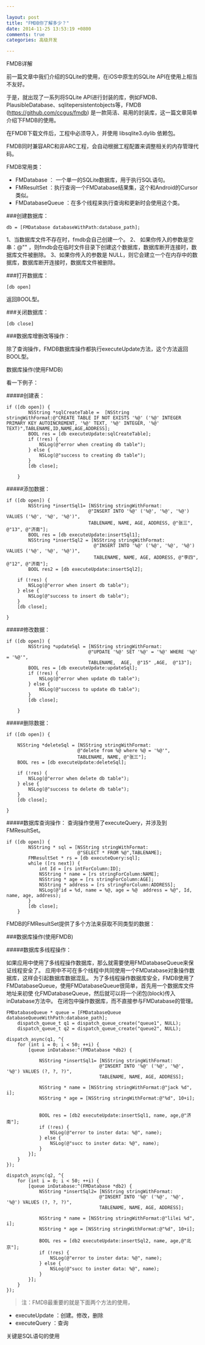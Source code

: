 ```yaml
---

layout: post
title: "FMDB你了解多少？"
date: 2014-11-25 13:53:19 +0800
comments: true
categories: 高级开发 

--- 
```


FMDB详解

前一篇文章中我们介绍的SQLite的使用，在iOS中原生的SQLite API在使用上相当不友好。

于是，就出现了一系列将SQLite API进行封装的库，例如FMDB、PlausibleDatabase、sqlitepersistentobjects等，FMDB (https://github.com/ccgus/fmdb) 是一款简洁、易用的封装库，这一篇文章简单介绍下FMDB的使用。



<!--more-->




在FMDB下载文件后，工程中必须导入，并使用 libsqlite3.dylib 依赖包。

FMDB同时兼容ARC和非ARC工程，会自动根据工程配置来调整相关的内存管理代码。

FMDB常用类：

* FMDatabase ： 一个单一的SQLite数据库，用于执行SQL语句。
* FMResultSet ：执行查询一个FMDatabase结果集，这个和Android的Cursor类似。
* FMDatabaseQueue ：在多个线程来执行查询和更新时会使用这个类。


###创建数据库：

	db = [FMDatabase databaseWithPath:database_path];

1、当数据库文件不存在时，fmdb会自己创建一个。
2、 如果你传入的参数是空串：@"" ，则fmdb会在临时文件目录下创建这个数据库，数据库断开连接时，数据库文件被删除。
3、如果你传入的参数是 NULL，则它会建立一个在内存中的数据库，数据库断开连接时，数据库文件被删除。

###打开数据库：

	[db open]

返回BOOL型。

###关闭数据库：

	[db close]

###数据库增删改等操作：

除了查询操作，FMDB数据库操作都执行executeUpdate方法，这个方法返回BOOL型。

数据库操作(使用FMDB)

看一下例子：

#####创建表：

	if ([db open]) {
	        NSString *sqlCreateTable =  [NSString stringWithFormat:@"CREATE TABLE IF NOT EXISTS '%@' ('%@' INTEGER PRIMARY KEY AUTOINCREMENT, '%@' TEXT, '%@' INTEGER, '%@' TEXT)",TABLENAME,ID,NAME,AGE,ADDRESS];
	        BOOL res = [db executeUpdate:sqlCreateTable];
	        if (!res) {
	            NSLog(@"error when creating db table");
	        } else {
	            NSLog(@"success to creating db table");
	        }
	        [db close];
	
	    }
 

 

#####添加数据：

 

	if ([db open]) {
	        NSString *insertSql1= [NSString stringWithFormat:
	                              @"INSERT INTO '%@' ('%@', '%@', '%@') VALUES ('%@', '%@', '%@')",
	                              TABLENAME, NAME, AGE, ADDRESS, @"张三", @"13", @"济南"];
	        BOOL res = [db executeUpdate:insertSql1];
	        NSString *insertSql2 = [NSString stringWithFormat:
	                                @"INSERT INTO '%@' ('%@', '%@', '%@') VALUES ('%@', '%@', '%@')",
	                                TABLENAME, NAME, AGE, ADDRESS, @"李四", @"12", @"济南"];
	        BOOL res2 = [db executeUpdate:insertSql2];
       
        if (!res) {
            NSLog(@"error when insert db table");
        } else {
            NSLog(@"success to insert db table");
        }
        [db close];

    }
 

#####修改数据：

	if ([db open]) {
	        NSString *updateSql = [NSString stringWithFormat:
	                              @"UPDATE '%@' SET '%@' = '%@' WHERE '%@' = '%@'",
	                              TABLENAME,  AGE,  @"15" ,AGE,  @"13"];
	        BOOL res = [db executeUpdate:updateSql];
	        if (!res) {
	            NSLog(@"error when update db table");
	        } else {
	            NSLog(@"success to update db table");
	        }
	        [db close];
	
	    }
 

 

#####删除数据：

	if ([db open]) {
       
        NSString *deleteSql = [NSString stringWithFormat:
                              @"delete from %@ where %@ = '%@'",
                              TABLENAME, NAME, @"张三"];
        BOOL res = [db executeUpdate:deleteSql];
       
        if (!res) {
            NSLog(@"error when delete db table");
        } else {
            NSLog(@"success to delete db table");
        }
        [db close];

    }
 

 

#####数据库查询操作：
查询操作使用了executeQuery，并涉及到FMResultSet。

	if ([db open]) {
	        NSString * sql = [NSString stringWithFormat:
	                          @"SELECT * FROM %@",TABLENAME];
	        FMResultSet * rs = [db executeQuery:sql];
	        while ([rs next]) {
	            int Id = [rs intForColumn:ID];
	            NSString * name = [rs stringForColumn:NAME];
	            NSString * age = [rs stringForColumn:AGE];
	            NSString * address = [rs stringForColumn:ADDRESS];
	            NSLog(@"id = %d, name = %@, age = %@  address = %@", Id, name, age, address);
	        }
	        [db close];
	    }
 

FMDB的FMResultSet提供了多个方法来获取不同类型的数据：

###数据库操作(使用FMDB)

#####数据库多线程操作：

如果应用中使用了多线程操作数据库，那么就需要使用FMDatabaseQueue来保证线程安全了。 应用中不可在多个线程中共同使用一个FMDatabase对象操作数据库，这样会引起数据库数据混乱。 为了多线程操作数据库安全，FMDB使用了FMDatabaseQueue，使用FMDatabaseQueue很简单，首先用一个数据库文件地址来初使 化FMDatabaseQueue，然后就可以将一个闭包(block)传入inDatabase方法中。 在闭包中操作数据库，而不直接参与FMDatabase的管理。

 

	FMDatabaseQueue * queue = [FMDatabaseQueue databaseQueueWithPath:database_path];
	    dispatch_queue_t q1 = dispatch_queue_create("queue1", NULL);
	    dispatch_queue_t q2 = dispatch_queue_create("queue2", NULL);
   
    dispatch_async(q1, ^{
        for (int i = 0; i < 50; ++i) {
            [queue inDatabase:^(FMDatabase *db2) {
               
                NSString *insertSql1= [NSString stringWithFormat:
                                      @"INSERT INTO '%@' ('%@', '%@', '%@') VALUES (?, ?, ?)",
                                      TABLENAME, NAME, AGE, ADDRESS];
               
                NSString * name = [NSString stringWithFormat:@"jack %d", i];
                NSString * age = [NSString stringWithFormat:@"%d", 10+i];
               
               
                BOOL res = [db2 executeUpdate:insertSql1, name, age,@"济南"];
                if (!res) {
                    NSLog(@"error to inster data: %@", name);
                } else {
                    NSLog(@"succ to inster data: %@", name);
                }
            }];
        }
    });
   
    dispatch_async(q2, ^{
        for (int i = 0; i < 50; ++i) {
            [queue inDatabase:^(FMDatabase *db2) {
                NSString *insertSql2= [NSString stringWithFormat:
                                      @"INSERT INTO '%@' ('%@', '%@', '%@') VALUES (?, ?, ?)",
                                      TABLENAME, NAME, AGE, ADDRESS];
               
                NSString * name = [NSString stringWithFormat:@"lilei %d", i];
                NSString * age = [NSString stringWithFormat:@"%d", 10+i];
               
                BOOL res = [db2 executeUpdate:insertSql2, name, age,@"北京"];
                if (!res) {
                    NSLog(@"error to inster data: %@", name);
                } else {
                    NSLog(@"succ to inster data: %@", name);
                }
            }];
        }
    });

> 注：FMDB最重要的就是下面两个方法的使用，

* executeUpdate ：创建。修改，删除
* executeQuery ：查询

关键是SQL语句的使用